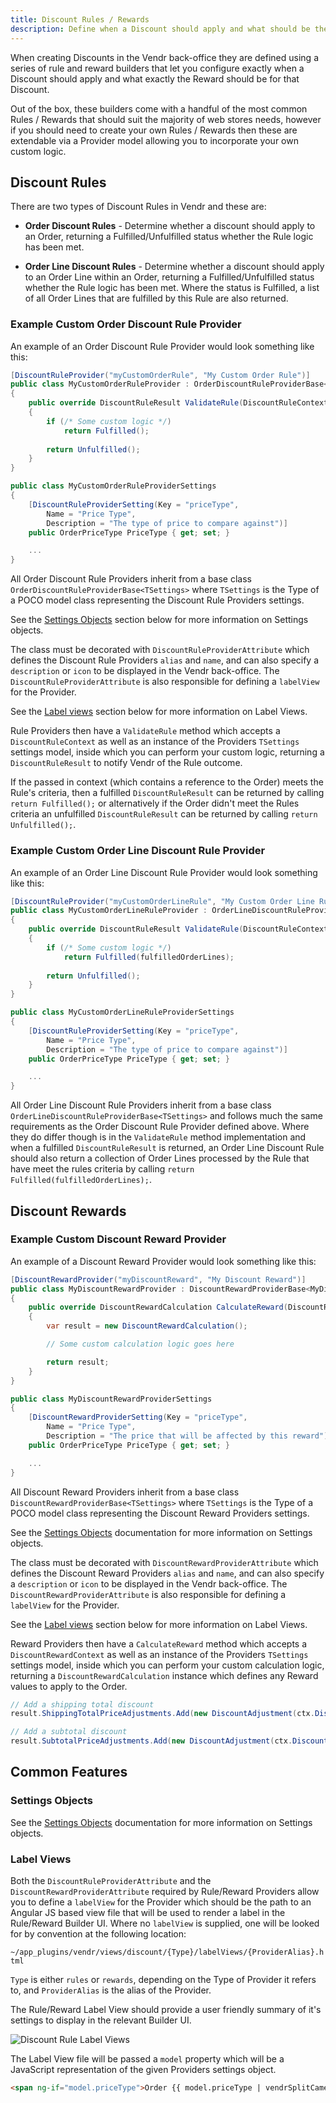 ```yaml
---
title: Discount Rules / Rewards
description: Define when a Discount should apply and what should be the Reward in Vendr, the eCommerce solution for Umbraco
---
```


When creating Discounts in the Vendr back-office they are defined using a series of rule and reward builders that let you configure exactly when a Discount should apply and what exactly the Reward should be for that Discount.

Out of the box, these builders come with a handful of the most common Rules / Rewards that should suit the majority of web stores needs, however if you should need to create your own Rules / Rewards then these are extendable via a Provider model allowing you to incorporate your own custom logic.

## Discount Rules

There are two types of Discount Rules in Vendr and these are:

* **Order Discount Rules** - Determine whether a discount should apply to an Order, returning a Fulfilled/Unfulfilled status whether the Rule logic has been met.

* **Order Line Discount Rules** - Determine whether a discount should apply to an Order Line within an Order, returning a Fulfilled/Unfulfilled status whether the Rule logic has been met. Where the status is Fulfilled, a list of all Order Lines that are fulfilled by this Rule are also returned.

### Example Custom Order Discount Rule Provider

An example of an Order Discount Rule Provider would look something like this:

````csharp
[DiscountRuleProvider("myCustomOrderRule", "My Custom Order Rule")]
public class MyCustomOrderRuleProvider : OrderDiscountRuleProviderBase<MyCustomOrderRuleProviderSettings>
{
    public override DiscountRuleResult ValidateRule(DiscountRuleContext ctx, MyCustomOrderRuleProviderSettings settings)
    {
        if (/* Some custom logic */)
            return Fulfilled();
        
        return Unfulfilled();
    }
}

public class MyCustomOrderRuleProviderSettings
{
    [DiscountRuleProviderSetting(Key = "priceType",
        Name = "Price Type",
        Description = "The type of price to compare against")]
    public OrderPriceType PriceType { get; set; }

    ...
}

````

All Order Discount Rule Providers inherit from a base class `OrderDiscountRuleProviderBase<TSettings>` where `TSettings` is the Type of a POCO model class representing the Discount Rule Providers settings.

<message-box type="info" heading="More on Settings Objects">

See the [Settings Objects](#settings-objects) section below for more information on Settings objects.

</message-box>

The class must be decorated with `DiscountRuleProviderAttribute` which defines the Discount Rule Providers `alias` and `name`, and can also specify a `description` or `icon` to be displayed in the Vendr back-office. The `DiscountRuleProviderAttribute` is also responsible for defining a `labelView` for the Provider.

<message-box type="info" heading="More on Label Views">

See the [Label views](#label-views) section below for more information on Label Views.

</message-box>

Rule Providers then have a `ValidateRule` method which accepts a `DiscountRuleContext` as well as an instance of the Providers `TSettings` settings model, inside which you can perform your custom logic, returning a `DiscountRuleResult` to notify Vendr of the Rule outcome.

If the passed in context (which contains a reference to the Order) meets the Rule's criteria, then a fulfilled `DiscountRuleResult` can be returned by calling `return Fulfilled();` or alternatively if the Order didn't meet the Rules criteria an unfulfilled `DiscountRuleResult` can be returned by calling `return Unfulfilled();`.

### Example Custom Order Line Discount Rule Provider

An example of an Order Line Discount Rule Provider would look something like this:

````csharp
[DiscountRuleProvider("myCustomOrderLineRule", "My Custom Order Line Rule")]
public class MyCustomOrderLineRuleProvider : OrderLineDiscountRuleProviderBase<MyCustomOrderLineRuleProviderSettings>
{
    public override DiscountRuleResult ValidateRule(DiscountRuleContext ctx, MyCustomOrderLineRuleProviderSettings settings)
    {
        if (/* Some custom logic */)
            return Fulfilled(fulfilledOrderLines);
        
        return Unfulfilled();
    }
}

public class MyCustomOrderLineRuleProviderSettings
{
    [DiscountRuleProviderSetting(Key = "priceType",
        Name = "Price Type",
        Description = "The type of price to compare against")]
    public OrderPriceType PriceType { get; set; }

    ...
}

````

All Order Line Discount Rule Providers inherit from a base class `OrderLineDiscountRuleProviderBase<TSettings>` and follows much the same requirements as the Order Discount Rule Provider defined above. Where they do differ though is in the `ValidateRule` method implementation and when a fulfilled `DiscountRuleResult` is returned, an Order Line Discount Rule should also return a collection of Order Lines processed by the Rule that have meet the rules criteria by calling `return Fulfilled(fulfilledOrderLines);`.


## Discount Rewards


### Example Custom Discount Reward Provider

An example of a Discount Reward Provider would look something like this:

````csharp
[DiscountRewardProvider("myDiscountReward", "My Discount Reward")]
public class MyDiscountRewardProvider : DiscountRewardProviderBase<MyDiscountRewardProviderSettings>
{
    public override DiscountRewardCalculation CalculateReward(DiscountRewardContext ctx, MyDiscountRewardProviderSettings settings)
    {
        var result = new DiscountRewardCalculation();

        // Some custom calculation logic goes here 

        return result;
    }
}

public class MyDiscountRewardProviderSettings
{
    [DiscountRewardProviderSetting(Key = "priceType",
        Name = "Price Type",
        Description = "The price that will be affected by this reward")]
    public OrderPriceType PriceType { get; set; }

    ...
}

````

All Discount Reward Providers inherit from a base class `DiscountRewardProviderBase<TSettings>` where `TSettings` is the Type of a POCO model class representing the Discount Reward Providers settings.

<message-box type="info" heading="More on Settings Objects">

See the [Settings Objects](../settings-objects/) documentation for more information on Settings objects.

</message-box>

The class must be decorated with `DiscountRewardProviderAttribute` which defines the Discount Reward Providers `alias` and `name`, and can also specify a `description` or `icon` to be displayed in the Vendr back-office. The `DiscountRewardProviderAttribute` is also responsible for defining a `labelView` for the Provider.

<message-box type="info" heading="More on Label Views">

See the [Label views](#label-views) section below for more information on Label Views.

</message-box>

Reward Providers then have a `CalculateReward` method which accepts a `DiscountRewardContext` as well as an instance of the Providers `TSettings` settings model, inside which you can perform your custom calculation logic, returning a `DiscountRewardCalculation` instance which defines any Reward values to apply to the Order.

````csharp
// Add a shipping total discount
result.ShippingTotalPriceAdjustments.Add(new DiscountAdjustment(ctx.Discount, price));

// Add a subtotal discount
result.SubtotalPriceAdjustments.Add(new DiscountAdjustment(ctx.Discount, price));
````

## Common Features

### Settings Objects

<message-box type="info" heading="More on Settings Objects">

See the [Settings Objects](../settings-objects/) documentation for more information on Settings objects.

</message-box>

### Label Views

Both the `DiscountRuleProviderAttribute` and the `DiscountRewardProviderAttribute` required by Rule/Reward Providers allow you to define a `labelView` for the Provider which should be the path to an Angular JS based view file that will be used to render a label in the Rule/Reward Builder UI. Where no `labelView` is supplied, one will be looked for by convention at the following location:

`~/app_plugins/vendr/views/discount/{Type}/labelViews/{ProviderAlias}.html`

`Type` is either `rules` or `rewards`, depending on the Type of Provider it refers to, and `ProviderAlias` is the alias of the Provider.

The Rule/Reward Label View should provide a user friendly summary of it's settings to display in the relevant Builder UI.

![Discount Rule Label Views](/media/screenshots/discount_rule_builder_label_views.png)

The Label View file will be passed a `model` property which will be a JavaScript representation of the given Providers settings object.

````html
<span ng-if="model.priceType">Order {{ model.priceType | vendrSplitCamelCase }} Discount</span>

````

